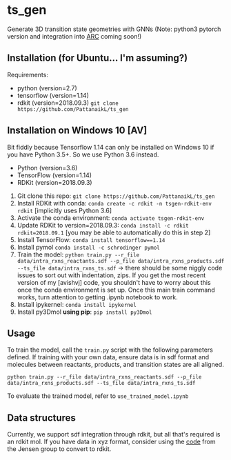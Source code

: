 # ts_gen
Generate 3D transition state geometries with GNNs (Note: python3 pytorch version and integration into [ARC](https://github.com/ReactionMechanismGenerator/ARC) coming soon!)

## Installation (for Ubuntu... I'm assuming?)
Requirements:
* python (version=2.7)
* tensorflow (version=1.14)
* rdkit (version=2018.09.3)
`git clone https://github.com/PattanaikL/ts_gen`

## Installation on Windows 10 [AV]
Bit fiddly because Tensorflow 1.14 can only be installed on Windows 10 if you have Python 3.5+. So we use Python 3.6 instead.
* Python (version=3.6)
* TensorFlow (version=1.14)
* RDKit (version=2018.09.3)

1. Git clone this repo: `git clone https://github.com/PattanaikL/ts_gen`
2. Install RDKit with conda: `conda create -c rdkit -n tsgen-rdkit-env rdkit` [implicitly uses Python 3.6]
3. Activate the conda environment: `conda activate tsgen-rdkit-env`
4. Update RDKit to version=2018.09.3: `conda install -c rdkit rdkit=2018.09.1` [you may be able to automatically do this in step 2]
5. Install TensorFlow: `conda install tensorflow==1.14`
6. Install pymol `conda install -c schrodinger pymol`
7. Train the model: `python train.py --r_file data/intra_rxns_reactants.sdf --p_file data/intra_rxns_products.sdf --ts_file data/intra_rxns_ts.sdf` -> there should be some niggly code issues to sort out with indentation, zips. If you get the most recent version of my [avishvj] code, you shouldn't have to worry about this once the conda environment is set up.
Once this main train command works, turn attention to getting .ipynb notebook to work. 
8. Install ipykernel: `conda install ipykernel`
9. Install py3Dmol **using pip**: `pip install py3Dmol`

## Usage
To train the model, call the `train.py` script with the following parameters defined. If training with your own data, ensure data is in sdf format and molecules between reactants, products, and transition states are all aligned.

`python train.py --r_file data/intra_rxns_reactants.sdf --p_file data/intra_rxns_products.sdf --ts_file data/intra_rxns_ts.sdf`

To evaluate the trained model, refer to `use_trained_model.ipynb`

## Data structures
Currently, we support sdf integration through rdkit, but all that's required is an rdkit mol. If you have data in xyz format, consider using the [code](https://github.com/jensengroup/xyz2mol) from the Jensen group to convert to rdkit.

